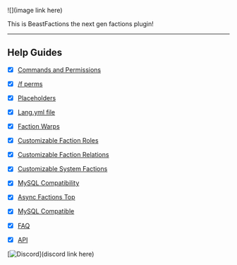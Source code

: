 ![](image link here)

This is BeastFactions the next gen factions plugin!

***

## Help Guides
- [x] [Commands and Permissions](https://github.com/daniel097541/BeastFactionsWiki/wiki/Commands-and-Permissions)
- [x] [/f perms](https://github.com/drtshock/Factions/wiki/f-perm)
- [x] [Placeholders](https://github.com/drtshock/Factions/wiki/Placeholders)
- [x] [Lang.yml file](https://github.com/drtshock/Factions/wiki/lang.yml-file)
- [x] [Faction Warps](https://github.com/drtshock/Factions/wiki/Faction-Warps)
- [x] [Customizable Faction Roles](https://github.com/drtshock/Factions/wiki/Faction-Warps)
- [x] [Customizable Faction Relations](https://github.com/drtshock/Factions/wiki/Faction-Warps)
- [x] [Customizable System Factions](https://github.com/drtshock/Factions/wiki/Faction-Warps)
- [x] [MySQL Compatibility](https://github.com/drtshock/Factions/wiki/Faction-Warps)
- [x] [Async Factions Top](https://github.com/drtshock/Factions/wiki/Faction-Warps)
- [x] [MySQL Compatible](https://github.com/drtshock/Factions/wiki/Faction-Warps)
- [x] [FAQ](https://github.com/drtshock/Factions/wiki/FAQ)
- [x] [API](https://github.com/drtshock/Factions/wiki/Developer-Help)


[![Discord](https://imgur.com/MFRRBn4.png)](discord link here)

